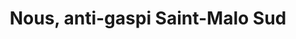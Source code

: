 ---
title: "Nous, anti-gaspi Saint-Malo Sud"
url: /saint-jouan-des-guerets/nous-anti-gaspi-saint-malo-sud/
shop: commodité
---